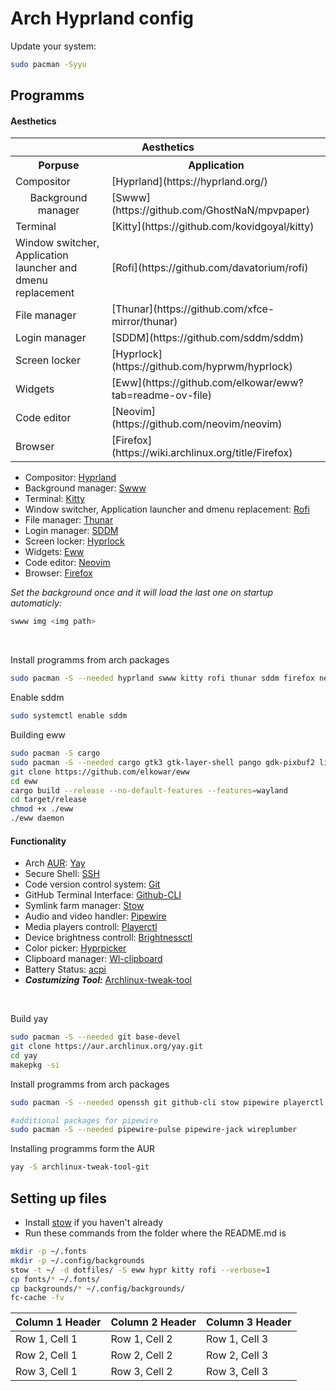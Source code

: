 # Arch Hyprland config

Update your system:
```bash
sudo pacman -Syyu
```

## Programms

#### Aesthetics

<table>
    <tr>
        <th colspan="2">Aesthetics</th>
    </tr>
    <tr>
        <th>Porpuse</th>
        <th>Application</th>
    </tr>
    <tr>
        <td>Compositor</td>
        <td>[Hyprland](https://hyprland.org/)</td>
    </tr>
    <tr>
        <td style="text-align: center;">Background manager</td>
        <td>[Swww](https://github.com/GhostNaN/mpvpaper)</td>
    </tr>
    <tr>
        <td>Terminal</td>
        <td>[Kitty](https://github.com/kovidgoyal/kitty)</td>
    </tr>
    <tr>
        <td>Window switcher, Application launcher and dmenu replacement</td>
        <td>[Rofi](https://github.com/davatorium/rofi)</td>
    </tr>
    <tr>
        <td>File manager</td>
        <td>[Thunar](https://github.com/xfce-mirror/thunar)</td>
    </tr>
    <tr>
        <td>Login manager</td>
        <td>[SDDM](https://github.com/sddm/sddm)</td>
    </tr>
    <tr>
        <td>Screen locker</td>
        <td>[Hyprlock](https://github.com/hyprwm/hyprlock)</td>
    </tr>
    <tr>
        <td>Widgets</td>
        <td>[Eww](https://github.com/elkowar/eww?tab=readme-ov-file)</td>
    </tr>
    <tr>
        <td>Code editor</td>
        <td>[Neovim](https://github.com/neovim/neovim)</td>
    </tr>
    <tr>
        <td>Browser</td>
        <td>[Firefox](https://wiki.archlinux.org/title/Firefox)</td>
    </tr>
</table>

- Compositor: [Hyprland](https://hyprland.org/)
- Background manager: [Swww](https://github.com/GhostNaN/mpvpaper)
- Terminal: [Kitty](https://github.com/kovidgoyal/kitty)
- Window switcher, Application launcher and dmenu replacement: [Rofi](https://github.com/davatorium/rofi)
- File manager: [Thunar](https://github.com/xfce-mirror/thunar)
- Login manager: [SDDM](https://github.com/sddm/sddm)
- Screen locker: [Hyprlock](https://github.com/hyprwm/hyprlock)
- Widgets: [Eww](https://github.com/elkowar/eww?tab=readme-ov-file)
- Code editor: [Neovim](https://github.com/neovim/neovim)
- Browser: [Firefox](https://wiki.archlinux.org/title/Firefox)

*Set the background once and it will load the last one on startup automaticly:*
```bash
swww img <img path>
```
<br>

Install programms from arch packages
```bash
sudo pacman -S --needed hyprland swww kitty rofi thunar sddm firefox neovim neofetch hyprlock
```

Enable sddm
```bash
sudo systemctl enable sddm
```

<!-- Install programms from arch AUR(first get [Yay](https://wiki.archlinux.org/title/Arch_User_Repository))
```bash
yay -S
``` -->

Building eww
```bash
sudo pacman -S cargo
sudo pacman -S --needed cargo gtk3 gtk-layer-shell pango gdk-pixbuf2 libdbusmenu-gtk3 cairo glib2 gcc-libs glibc
git clone https://github.com/elkowar/eww
cd eww
cargo build --release --no-default-features --features=wayland
cd target/release
chmod +x ./eww
./eww daemon
```

#### Functionality
- Arch [AUR](https://wiki.archlinux.org/title/Arch_User_Repository): [Yay](https://github.com/Jguer/yay)
- Secure Shell: [SSH](https://wiki.archlinux.org/title/OpenSSH)
- Code version control system: [Git](https://wiki.archlinux.org/title/Git)
- GitHub Terminal Interface: [Github-CLI](https://github.com/cli/cli#installation)
- Symlink farm manager: [Stow](https://github.com/aspiers/stow)
- Audio and video handler: [Pipewire](https://github.com/PipeWire/pipewire)
- Media players controll: [Playerctl](https://github.com/altdesktop/playerctl)
- Device brightness controll: [Brightnessctl](https://github.com/Hummer12007/brightnessctl)
- Color picker: [Hyprpicker](https://github.com/hyprwm/hyprpicker)
- Clipboard manager: [Wl-clipboard](https://github.com/bugaevc/wl-clipboard)
- Battery Status: [acpi](https://archlinux.org/packages/extra/x86_64/acpi/)
- ***Costumizing Tool:*** [Archlinux-tweak-tool](https://github.com/arcolinux/archlinux-tweak-tool)

<br>

Build yay
```bash
sudo pacman -S --needed git base-devel
git clone https://aur.archlinux.org/yay.git
cd yay
makepkg -si
```

Install programms from arch packages
```bash
sudo pacman -S --needed openssh git github-cli stow pipewire playerctl brightnessctl hyprpicker wl-clipboard acpi

#additional packages for pipewire
sudo pacman -S --needed pipewire-pulse pipewire-jack wireplumber
```

Installing programms form the AUR
```bash
yay -S archlinux-tweak-tool-git
```

## Setting up files
- Install [stow](https://github.com/aspiers/stow) if you haven't already
- Run these commands from the folder where the README.md is
```bash
mkdir -p ~/.fonts
mkdir -p ~/.config/backgrounds
stow -t ~/ -d dotfiles/ -S eww hypr kitty rofi --verbose=1
cp fonts/* ~/.fonts/
cp backgrounds/* ~/.config/backgrounds/
fc-cache -fv
```


| Column 1 Header | Column 2 Header | Column 3 Header |
|------------------|-----------------|-----------------|
| Row 1, Cell 1   | Row 1, Cell 2   | Row 1, Cell 3   |
| Row 2, Cell 1   | Row 2, Cell 2   | Row 2, Cell 3   |
| Row 3, Cell 1   | Row 3, Cell 2   | Row 3, Cell 3   |
